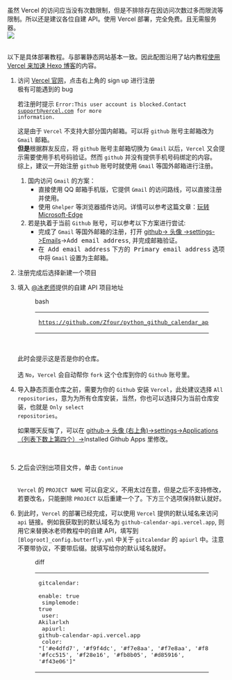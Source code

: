 虽然 Vercel 的访问应当没有次数限制，但是不排除存在因访问次数过多而限流等限制。所以还是建议各位自建 API。使用 Vercel 部署，完全免费。且无需服务器。<br><a class="ghcard" rel="external nofollow noopener noreferrer noopener" target="_blank" href="https://github.com/Zfour/python_github_calendar_api"><img src="https://github-readme-stats.vercel.app/api/pin/?username=Zfour&amp;repo=python_github_calendar_api&amp;show_owner=true" data-lazy-src="https://github-readme-stats.vercel.app/api/pin/?username=Zfour&amp;repo=python_github_calendar_api&amp;show_owner=true" data-ll-status="loaded" class="entered loaded"><div class="img-alt is-center"></div></a><br>以下是具体部署教程。与部署静态网站基本一致。因此配图沿用了站内教程<a href="/posts/812734f8/" data-pjax-state="">使用 Vercel 来加速 Hexo 博客</a>的内容。</p></div><ol><li>访问 <a target="_blank" rel="noopener external nofollow noreferrer" href="https://vercel.com/">Vercel 官网</a>，点击右上角的 sign up 进行注册<br><img src="https://cdn.jsdelivr.net/gh/Akilarlxh/Picgo@v2.3/smms/ZE6fCxIUJ7GLAeO.png" data-lazy-src="https://cdn.jsdelivr.net/gh/Akilarlxh/Picgo@v2.3/smms/ZE6fCxIUJ7GLAeO.png" alt="" class="medium-zoom-image entered loaded" data-ll-status="loaded"><div class="img-alt is-center"></div><div class="hide-toggle"><div class="hide-button toggle-title"><i class="fas fa-caret-right fa-fw"></i><span>极有可能遇到的 bug</span></div><div class="hide-content"><div class="note danger flat"><p>若注册时提示 <code>Error:This user account is blocked.Contact support@vercel.com for more information.</code><br><img src="https://cdn.jsdelivr.net/gh/Akilarlxh/akilarlxh.github.io@v2.1/img/loading.gif" data-lazy-src="https://cdn.jsdelivr.net/gh/Akilarlxh/Picgo@v2.3/smms/MBux7INqjZQigTW.png" alt="" class="medium-zoom-image"><div class="img-alt is-center"></div></p></div><div class="note success flat"><p>这是由于 <code>Vercel</code> 不支持大部分国内邮箱。可以将 <code>github</code> 账号主邮箱改为 <code>Gmail</code> 邮箱。<br><strong>但是</strong>根据群友反应，将 <code>github</code> 账号主邮箱切换为 <code>Gmail</code> 以后，<code>Vercel</code> 又会提示需要使用手机号码验证。然而 <code>github</code> 并没有提供手机号码绑定的内容。<br>综上，建议一开始注册 <code>github</code> 账号时就使用 <code>Gmail</code> 等国外邮箱进行注册。</p></div><div class="note primary flat"><ol><li>国内访问 <code>Gmail</code> 的方案：<ul><li>直接使用 QQ 邮箱手机版，它提供 <code>Gmail</code> 的访问路线，可以直接注册并使用。</li><li>使用 <code>Ghelper</code> 等浏览器插件访问。详情可以参考这篇文章：<a href="/posts/8c8df126/" data-pjax-state="">玩转 Microsoft-Edge</a></li></ul></li><li> 若是执着于当前 <code>Github</code> 账号，可以参考以下方案进行尝试:<ul><li> 完成了 <code>Gmail</code> 等国外邮箱的注册，打开 <a target="_blank" rel="noopener external nofollow noreferrer" href="https://github.com/settings/emails">github-&gt; 头像 -&gt;settings-&gt;Emails</a>-&gt;<kbd>Add email address</kbd>, 并完成邮箱验证。</li><li>在<kbd> Add email address</kbd> 下方的<kbd> Primary email address</kbd> 选项中将 <code>Gmail</code> 设置为主邮箱。</li></ul></li></ol></div></div></div></li><li><p>注册完成后选择新建一个项目<br><img src="https://cdn.jsdelivr.net/gh/Akilarlxh/Picgo@v2.3/smms/QHS5IuBfa4vwhFP.png" data-lazy-src="https://cdn.jsdelivr.net/gh/Akilarlxh/Picgo@v2.3/smms/QHS5IuBfa4vwhFP.png" alt="" class="medium-zoom-image entered loaded" data-ll-status="loaded"><div class="img-alt is-center"></div></p></li><li><p>填入 <a target="_blank" rel="noopener external nofollow noreferrer" href="https://zfe.space">@冰老师</a>提供的自建 API 项目地址</p><figure class="highlight bash"><div class="highlight-tools closed"><i class="fas fa-angle-down expand closed"></i><div class="code-lang">bash</div><div class="copy-notice"></div><i class="fas fa-paste copy-button"></i></div><table><tbody><tr><td class="code"><pre><span class="line">https://github.com/Zfour/python_github_calendar_api.git</span><br></pre></td></tr></tbody></table></figure><p><img src="https://cdn.jsdelivr.net/gh/Akilarlxh/Picgo@v2.3/smms/uXmO1Jwpo6gdGKa.png" data-lazy-src="https://cdn.jsdelivr.net/gh/Akilarlxh/Picgo@v2.3/smms/uXmO1Jwpo6gdGKa.png" alt="" class="medium-zoom-image entered loaded" data-ll-status="loaded"><div class="img-alt is-center"></div><br>此时会提示这是否是你的仓库。<br><img src="https://cdn.jsdelivr.net/gh/Akilarlxh/Picgo@v2.3/smms/6LY7QrE54IboU3W.png" data-lazy-src="https://cdn.jsdelivr.net/gh/Akilarlxh/Picgo@v2.3/smms/6LY7QrE54IboU3W.png" alt="" class="medium-zoom-image entered loaded" data-ll-status="loaded"><div class="img-alt is-center"></div><br>选 <code>No</code>，<code>Vercel</code> 会自动帮你 <code>fork</code> 这个仓库到你的 <code>Github</code> 账号里。</p></li><li><p>导入静态页面仓库之前，需要为你的 <code>Github</code> 安装 <code>Vercel</code>，此处建议选择 <code>All repositories</code>，意为为所有仓库安装，当然，你也可以选择只为当前仓库安装，也就是 <code>Only select repositories</code>。<br></p><div class="note warning flat"><p>如果哪天反悔了，可以在 <a target="_blank" rel="noopener external nofollow noreferrer" href="https://github.com/settings/installations">github-&gt; 头像 (右上角)-&gt;settings-&gt;Applications（列表下数上第四个）-&gt;</a>Installed Github Apps 里修改。</p></div><br><img src="https://cdn.jsdelivr.net/gh/Akilarlxh/Picgo@v2.3/smms/U9TJuLpoqbvatVj.png" data-lazy-src="https://cdn.jsdelivr.net/gh/Akilarlxh/Picgo@v2.3/smms/U9TJuLpoqbvatVj.png" alt="" class="medium-zoom-image entered loaded" data-ll-status="loaded"><div class="img-alt is-center"></div><p></p></li><li><p>之后会识别出项目文件，单击 <code>Continue</code><br><img src="https://cdn.jsdelivr.net/gh/Akilarlxh/Picgo@v2.3/smms/ZFkc675SjyvsRLh.png" data-lazy-src="https://cdn.jsdelivr.net/gh/Akilarlxh/Picgo@v2.3/smms/ZFkc675SjyvsRLh.png" alt="" class="medium-zoom-image entered loaded" data-ll-status="loaded"><div class="img-alt is-center"></div><br><code>Vercel</code> 的 <code>PROJECT NAME</code> 可以自定义，不用太过在意，但是之后不支持修改，若要改名，只能删除 <code>PROJECT</code> 以后重建一个了。下方三个选项保持默认就好。<br><img src="https://cdn.jsdelivr.net/gh/Akilarlxh/Picgo@v2.3/smms/8Kg67bw2edr5HYD.png" data-lazy-src="https://cdn.jsdelivr.net/gh/Akilarlxh/Picgo@v2.3/smms/8Kg67bw2edr5HYD.png" alt="" class="medium-zoom-image entered loaded" data-ll-status="loaded"><div class="img-alt is-center"></div></p></li><li><p>到此时，<code>Vercel</code> 的部署已经完成，可以使用 <code>Vercel</code> 提供的默认域名来访问 <code>api</code> 链接。例如我获取到的默认域名为 <code>github-calendar-api.vercel.app</code>, 则用它来替换冰老师教程中的自建 API，填写到 <code>[Blogroot]\_config.butterfly.yml</code> 中关于 <code>gitcalendar</code> 的 <code>apiurl</code> 中。注意不要带协议，不要带后缀。就填写给你的默认域名就好。</p><figure class="highlight diff"><div class="highlight-tools closed"><i class="fas fa-angle-down expand closed"></i><div class="code-lang">diff</div><div class="copy-notice"></div><i class="fas fa-paste copy-button"></i></div><table><tbody><tr><td class="code"><pre><span class="line">gitcalendar:</span><br><span class="line">  enable: true</span><br><span class="line">  simplemode: true</span><br><span class="line">  user: Akilarlxh</span><br><span class="line">  apiurl: github-calendar-api.vercel.app</span><br><span class="line">  color: "['#e4dfd7', '#f9f4dc', '#f7e8aa', '#f7e8aa', '#f8df72', '#fcd217', '#fcc515', '#f28e16', '#fb8b05', '#d85916', '#f43e06']"</span><br></pre></td></tr></tbody></table></figure></li></ol></div></details>
